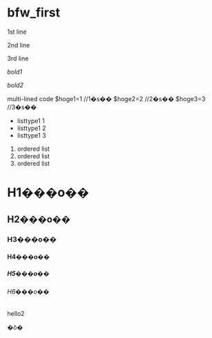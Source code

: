 # bfw_first
1st line

2nd line

3rd line  

*bold1*



_bold2_

multi-lined code
    $hoge1=1 //1�s��
    $hoge2=2 //2�s��
    $hoge3=3 //3�s��

* listtype1 1
* listtype1 2
* listtype1 3

1. ordered list
2. ordered list
3. ordered list

# H1���o��
## H2���o��
### H3���o��
#### H4���o��
##### H5���o��
###### H6���o��

hello2

�ȏ�
